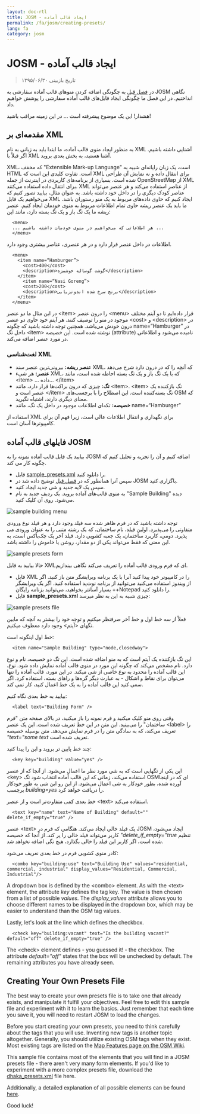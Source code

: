 ```yaml
---
layout: doc-rtl
title: JOSM - ایجاد قالب آماده
permalink: /fa/josm/creating-presets/
lang: fa
category: josm
---
```


JOSM - ایجاد قالب آماده
=======================

> تاریخ بازبینی ۱۳۹۵/۰۶/۳۰  

در [فصل قبل](fa/josm/josm-presets/) به چگونگی اضافه کردن منوهای قالب آماده سفارشی به JOSM نگاهی انداختیم. در این فصل ما چگونگی ایجاد فایل‌های قالب آماده سفارشی را پوشش خواهیم داد.  

هشدار! این یک موضوع پیشرفته است ... در این زمینه مراقب باشید!  

مقدمه‌ای بر XML
-------------------

به منظور ایجاد منوی قالب آماده، ما ابتدا باید به زبانی به نام XML آشنایی داشته باشیم. اگر قبلاْ با XML آشنا هستید، به بخش بعدی بروید.  

XML، که مخفف "Extensible Mark-up Language" است، یک زبان رایانه‌ای شبیه به HTML است. تفاوت کلیدی این است که XML برای انتقال داده و نه نمایش آن طراحی شده است. بسیاری از برنامه‌های کاربردی در اینترنت از جمله OpenStreetMap از XML برای انتقال داده استفاده می‌کنند. XML از عناصر استفاده می‌کند و هر عنصر می‌تواند عناصر کودک دیگری را در داخل خود داشته باشد. به عنوان مثال، بیایید تصور کنیم که می‌خواهیم یک فایل XML ایجاد کنیم که حاوی داده‌های مربوط به یک منو رستوران باشد. ما باید یک عنصر ریشه حاوی تمام اطلاعات مربوط به منوی خودمان ایجاد کنیم. عنصر ریشه ما یک تگ باز و یک تگ بسته دارد، مانند این:

      <menu>
      ... هر اطلاعاتی که می‌خواهیم در منوی خودمان داشته باشیم ...
      </menu>

اطلاعات در داخل عنصر قرار دارد و در هر عنصری، عناصر بیشتری وجود دارد.  

      <menu>
        <item name=“Hamburger”>
          <cost>400</cost>
          <description>گوشت گوساله خوشمزه</description>
        </item>
          <item name=“Nasi Goreng”>
          <cost>200</cost>
          <description>برنج سرخ شده اندونزیایی</description>
        </item>
      </menu>

در این مثال ما دو عنصر &lt;item&gt; را درون عنصر &lt;menu&gt; قرار داده‌ایم تا دو آیتم مختلف موجود در منو را توصیف کنند. هر آیتم خود حاوی دو عنصر &lt;cost&gt; و &lt;description&gt; در درون خودش می‌باشد. همچنین توجه داشته باشید که چگونه name=”Hamburger” در داخل تگ &lt;item&gt; نوشته شده است. این خصیصه (attribute) نامیده می‌شود و اطلاعاتی در مورد عنصر اضافه می‌کند.


### لغت‌شناسی XML

- **عنصر ریشه:** بیرونی‌ترین عنصر سند XML، که آنچه را که در درون دارد شرح  می‌دهد  
- **عنصر:** هر شیء XML، که با یک تگ باز و یک تگ بسته احاطه شده است، مانند &lt;item&gt; ... داده... &lt;/item&gt;  
- **تگ:** چیزی که درون براکت‌ها قرار دارد، مانند &lt;item&gt;. &lt;item&gt; تگ بازکننده یک عنصر است و &lt;/item&gt; تگ بسته‌کننده است. این اصطلاح را با برچسب‌های OSM که معنای دیگری دارند، اشتباه نگیرید.  
- **خصیصه:** تکه‌ای اطلاعات موجود در داخل یک تگ، مانند name=“Hamburger”  

استفاده از XML برای نگهداری و انتقال اطلاعات عالی است، زیرا فهم آن برای کامپیوترها آسان است.  


فایلهای قالب آماده JOSM
-------------------

بیایید یک فایل قالب آماده نمونه را به JOSM اضافه کنیم و آن را تجزیه و تحلیل کنیم که چگونه کار می کند.  

- فایل [sample_presets.xml](/files/sample_presets.xml) را دانلود کنید.  
- سپس آنرا همانطور که در [فصل قبل](fa/josm/josm-presets/) توضیح داده شد در JOSM باگزاری کنید.  
- سپس یک لایه جدید و شی جدید ایجاد کنید.  
- به منوی قالب‌های آماده بروید. یک ردیف جدید به نام "Sample Building" دیده می‌شود. روی آن کلیک کنید.  

![sample building menu][]

توجه داشته باشید که در فرم ظاهر شده سه فیلد وجود دارد و هر فیلد نوع ورودی متفاوتی را می‌پذیرد. اولین فیلد، نام ساختمان، که یک رشته متنی را به عنوان ورودی می پذیرد. دومی، کاربرد ساختمان، یک جعبه کشویی دارد. فیلد آخر یک چک‌باکس است، به این معنی که فقط می‌تواند یکی از دو مقدار، روشن یا خاموش را داشته باشد.

![sample presets form][]

حالا بیایید به فایل XMLای که فرم ورودی قالب آماده را تعریف می‌کند نگاهی بیندازیم.

- فایل XML را در کامپیوتر خود پیدا کنید آنرا با یک برنامه ویرایشگر متن باز کنید. اگر از ویندوز استفاده می‌کنید می‌توانید از برنامه نوت‌پد استفاده کنید. اگر یک ویرایشگر بسیار آسانتر بخواهید، می‌توانید بزنامه رایگان ++Notepad را دانلود کنید.  
- فایل **sample_presets.xml** چیزی شبیه به این به نظر میرسد:  

![sample presets file][]

فعلاْ از سه خط اول و خط آخر صرفنظر میکنیم و توجه خود را بیشتر به آنچه که مابین تگهای &lt;آیتم&gt; وجود دارد معطوف میکنیم.

خط اول اینگونه است:

      <item name="Sample Building" type="node,closedway">

این تگ بازکننده یک آیتم است که به منو اضافه شده است. این تگ دو خصیصه، نام و نوع دارد. نام مشخص می‌کند که چگونه این مورد در منوی قالب آماده نمایش داده شود. نوع، این قالب آماده را محدود به نوع خاصی از شی میکند. در این مورد، قالب آماده را تنها می‌توان برای نقاط و اشکال - به عبارت دیگر گره‌ها و راهای بسته، استفاده کرد. اگر سعی کنید این قالب آماده را به یک خط اعمال کنید، کار نمی کند.  

بیایید به خط بعدی نگاه کنیم:  

      <label text="Building Form" />

وقتی روی منو کلیک میکنید و فرم نمونه را باز میکنید، در بالای صفحه متن "فرم ساختمان" را می‌بینید. این متن در این خط تعریف شده است. این یک عنصر &lt;label&gt; را تعریف می‌کند، که به سادگی متن را در فرم نمایش می‌دهد. متن بوسیله خصیصه *"text="some text* تعریف شده است.  

چند خط پایین تر بروید و این را پیدا کنید:  

      <key key="building" value="yes" />

این یکی از تگهایی است که به شی مورد نظر ما اعمال می‌شود. از آنجا که از عنصر &lt;key&gt; استفاده می‌کند، زمانی که این قالب آماده انتخاب شود تگ OSMای که در اینجا آورده شده، بطور خودکار به شی اعمال می‌شود. از این رو این شی به طور خودکار برچسب *building=yes* را دریافت خواهد کرد.  

خط بعدی کمی متفاوت‌تر است و از عنصر &lt;text&gt; استفاده می‌کند.  

      <text key="name" text="Name of Building" default="" delete_if_empty="true" />

عنصر &lt;text&gt; یک فیلد خالی ایجاد می‌کند. هنگامی که فرم در JOSM ایجاد می‌شود، کاربر می‌تواند فیلد خالی را پر کند. از آنجا که خصیصه *"delete_if_empty="true* تنظیم شده است، اگر کاربر این فیلد را خالی بگذارد، هیچ تگی اضافه نخواهد شد.  

کادر منوی کشویی فرم در خط بعدی نعریف می‌شود:   

      <combo key="building:use" text="Building Use" values="residential, commercial, industrial" display_values="Residential, Commercial, Industrial"/>

A dropdown box is defined by the &lt;combo&gt; element. As with the &lt;text&gt; element, the attribute *key* defines the tag key. The value is then chosen from a list of possible *values*. The *display_values* attribute allows you to choose different names to be displayed in the dropdown box, which may be easier to understand than the OSM tag values.  

Lastly, let's look at the line which defines the checkbox.  

      <check key="building:vacant" text="Is the building vacant?" default="off" delete_if_empty="true" />

The &lt;check&gt; element defines - you guessed it! - the checkbox. The attribute *default="off"* states that the box will be unchecked by default. The remaining attributes you have already seen.  

Creating Your Own Presets File
------------------------------

The best way to create your own presets file is to take one that already exists, and manipulate it fulfill your objectives.  Feel free to edit this sample file and experiment with it to learn the basics. Just remember that each time you save it, you will need to restart JOSM to load the changes.  

Before you start creating your own presets, you need to think carefully about the tags that you will use. Inventing new tags is another topic altogether. Generally, you should utilize existing OSM tags when they exist. Most existing tags are listed on the [Map Features page on the OSM Wiki](http://wiki.openstreetmap.org/wiki/Map_Features).  

This sample file contains most of the elements that you will find in a JOSM presets file - there aren't very many form elements. If you'd like to experiment with a more complex presets file, download the [dhaka_presets.xml](/files/dhaka_presets.xml) file here.  

Additionally, a detailed explanation of all possible elements can be found [here](http://josm.openstreetmap.de/wiki/TaggingPresets).  

Good luck!  


[sample building menu]: /images/josm/sample-building-menu.png
[sample presets form]: /images/josm/sample-presets-form.png
[sample presets file]: /images/josm/sample-presets-file.png